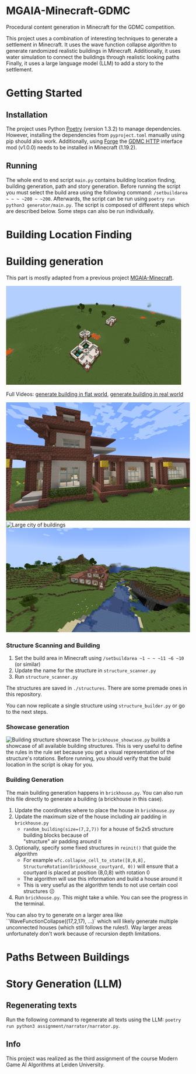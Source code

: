 # MGAIA-Minecraft-GDMC
Procedural content generation in Minecraft for the GDMC competition. 

This project uses a combination of interesting techniques to generate a settlement in Minecraft. 
It uses the wave function collapse algorithm to generate randomized realistic buildings in Minecraft.
Additionally, it uses water simulation to connect the buildings through realistic looking paths
Finally, it uses a large language model (LLM) to add a story to the settlement. 



# Getting Started
## Installation

The project uses Python [Poetry](https://python-poetry.org/) (version 1.3.2) to manage dependencies. However, installing the dependencies from `pyproject.toml` manually using pip should also work.
Additionally, using [Forge](https://files.minecraftforge.net/net/minecraftforge/forge/index_1.19.2.html) the [GDMC HTTP](https://github.com/Niels-NTG/gdmc_http_interface) interface mod (v1.0.0) needs to be installed in Minecraft (1.19.2).


## Running

The whole end to end script `main.py` contains building location finding, building generation, path and story generation.
Before running the script you must select the build area using the following command: `/setbuildarea ~ ~ ~ ~200 ~ ~200`.
Afterwards, the script can be run using `poetry run python3 generator/main.py`.
The script is composed of different steps which are described below. 
Some steps can also be run individually.


# Building Location Finding



# Building generation
This part is mostly adapted from a previous project [MGAIA-Minecraft](https://github.com/ScholliYT/MGAIA-Minecraft).

![GIF of a large building generation process](docs/images/buildings/WFC_Generated_Building_3x.gif)

Full Videos: [generate building in flat world](https://cloud.fachschaften.org/s/iHzxSNXsZpsr46Z), [generate building in real world](https://cloud.fachschaften.org/s/c5NKyaDjYeLwEer)

![Close up of some building structures](docs/images/buildings/structures/building-structures-close-up.png)
![Large city of buildings](docs/images/buildings/large-city.png)
![Medium-sized building in real world](docs/images/buildings/generated_medium_building.png)


### Structure Scanning and Building

1. Set the build area in Minecraft using `/setbuildarea ~1 ~ ~ ~11 ~6 ~10` (or similar)
2. Update the name for the structure in `structure_scanner.py`
3. Run `structure_scanner.py`

The structures are saved in `./structures`. There are some premade ones in this repository.

You can now replicate a single structure using `structure_builder.py` or go to the next steps.

### Showcase generation
![Building structure showcase](docs/images/buildings/structures/strucutre_showcase.png)
The `brickhouse_showcase.py` builds a showcase of all available building structures. This is very useful to define the rules in the rule set 
because you get a visual representation of the structure's rotations.
Before running, you should verify that the build location in the script is okay for you.

### Building Generation

The main building generation happens in `brickhouse.py`. 
You can also run this file directly to generate a building (a brickhouse in this case).

1. Update the coordinates where to place the house in `brickhouse.py`
2. Update the maximum size of the house including air padding in `brickhouse.py`
    - `random_building(size=(7,2,7))` for a house of
    5x2x5 structure building blocks because of  
    "structure" air padding around it
3. Optionally, specify some fixed structures in `reinit()` that guide the algorithm
    - For example `wfc.collapse_cell_to_state([8,0,8], StructureRotation(brickhouse_courtyard, 0))` will ensure that a courtyard is placed at position (8,0,8) with rotation 0
    - The algorithm will use this information and build a house around it
    - This is very useful as the algorithm tends to not use certain cool structures ☹️
4. Run `brickhouse.py`. This might take a while. You can see the progress in the terminal.

You can also try to generate on a larger area like ``WaveFunctionCollapse((17,2,17), ...)`
which will likely generate multiple unconnected houses (which still follows the rules!). 
Way larger areas unfortunately don't work because of recursion depth limitations. 



# Paths Between Buildings


# Story Generation (LLM)

## Regenerating texts

Run the following command to regenerate all texts using the LLM: `poetry run python3 assignment/narrator/narrator.py`.


## Info
This project was realized as the third assignment of the course Modern Game AI Algorithms at Leiden University.